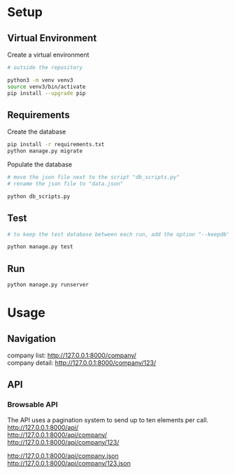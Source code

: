 # Setup

## Virtual Environment

Create a virtual environment
```sh
# outside the repository

python3 -m venv venv3
source venv3/bin/activate
pip install --upgrade pip
```

## Requirements

Create the database
```sh
pip install -r requirements.txt
python manage.py migrate
```

Populate the database
```sh
# move the json file next to the script "db_scripts.py"
# rename the json file to "data.json"

python db_scripts.py
```

## Test

```sh
# to keep the test database between each run, add the option "--keepdb"

python manage.py test
```

## Run

```sh
python manage.py runserver
```

# Usage

## Navigation

company list: http://127.0.0.1:8000/company/  
company detail: http://127.0.0.1:8000/company/123/

## API

### Browsable API  

The API uses a pagination system to send up to ten elements per call.  
http://127.0.0.1:8000/api/  
http://127.0.0.1:8000/api/company/  
http://127.0.0.1:8000/api/company/123/  

http://127.0.0.1:8000/api/company.json  
http://127.0.0.1:8000/api/company/123.json  
